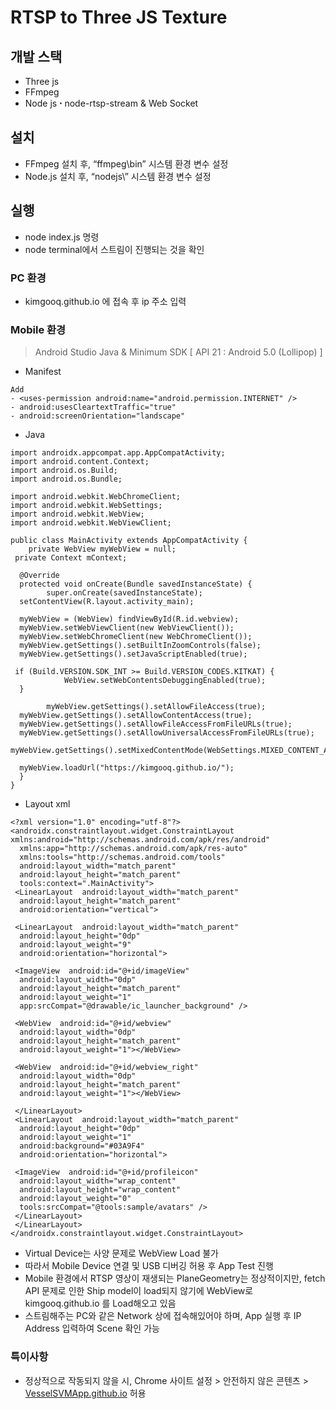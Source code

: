 # RTSP to Three JS Texture

##  개발 스택
-   Three js
-   FFmpeg
-   Node js ꞏ node-rtsp-stream & Web Socket

## 설치 
-   FFmpeg 설치 후, “ffmpeg\bin” 시스템 환경 변수 설정
-   Node.js 설치 후, “nodejs\” 시스템 환경 변수 설정

## 실행
-   node index.js 명령
-   node terminal에서 스트림이 진행되는 것을 확인

### PC 환경
- kimgooq.github.io 에 접속 후 ip 주소 입력

### Mobile 환경
>Android Studio Java & Minimum SDK [ API 21 : Android 5.0 (Lollipop) ]
 - Manifest
```
Add
- <uses-permission android:name="android.permission.INTERNET" />
- android:usesCleartextTraffic="true"
- android:screenOrientation="landscape"
```

- Java
```
import androidx.appcompat.app.AppCompatActivity;  
import android.content.Context;  
import android.os.Build;  
import android.os.Bundle;  
  
import android.webkit.WebChromeClient;  
import android.webkit.WebSettings;  
import android.webkit.WebView;  
import android.webkit.WebViewClient;  
  
public class MainActivity extends AppCompatActivity {  
    private WebView myWebView = null;  
 private Context mContext;  
  
  @Override  
  protected void onCreate(Bundle savedInstanceState) {  
        super.onCreate(savedInstanceState);  
  setContentView(R.layout.activity_main);  
  
  myWebView = (WebView) findViewById(R.id.webview);  
  myWebView.setWebViewClient(new WebViewClient());  
  myWebView.setWebChromeClient(new WebChromeClient());  
  myWebView.getSettings().setBuiltInZoomControls(false);  
  myWebView.getSettings().setJavaScriptEnabled(true);  
  
 if (Build.VERSION.SDK_INT >= Build.VERSION_CODES.KITKAT) {  
            WebView.setWebContentsDebuggingEnabled(true);  
  }  
  
        myWebView.getSettings().setAllowFileAccess(true);  
  myWebView.getSettings().setAllowContentAccess(true);  
  myWebView.getSettings().setAllowFileAccessFromFileURLs(true);  
  myWebView.getSettings().setAllowUniversalAccessFromFileURLs(true);  
  myWebView.getSettings().setMixedContentMode(WebSettings.MIXED_CONTENT_ALWAYS_ALLOW);  
  
  myWebView.loadUrl("https://kimgooq.github.io/");  
  }  
}
```

- Layout xml
```
<?xml version="1.0" encoding="utf-8"?>  
<androidx.constraintlayout.widget.ConstraintLayout xmlns:android="http://schemas.android.com/apk/res/android"  
  xmlns:app="http://schemas.android.com/apk/res-auto"  
  xmlns:tools="http://schemas.android.com/tools"  
  android:layout_width="match_parent"  
  android:layout_height="match_parent"  
  tools:context=".MainActivity">  
 <LinearLayout  android:layout_width="match_parent"  
  android:layout_height="match_parent"  
  android:orientation="vertical">  
  
 <LinearLayout  android:layout_width="match_parent"  
  android:layout_height="0dp"  
  android:layout_weight="9"  
  android:orientation="horizontal">  
  
 <ImageView  android:id="@+id/imageView"  
  android:layout_width="0dp"  
  android:layout_height="match_parent"  
  android:layout_weight="1"  
  app:srcCompat="@drawable/ic_launcher_background" />  
  
 <WebView  android:id="@+id/webview"  
  android:layout_width="0dp"  
  android:layout_height="match_parent"  
  android:layout_weight="1"></WebView>  
  
 <WebView  android:id="@+id/webview_right"  
  android:layout_width="0dp"  
  android:layout_height="match_parent"  
  android:layout_weight="1"></WebView>  
  
 </LinearLayout>  
 <LinearLayout  android:layout_width="match_parent"  
  android:layout_height="0dp"  
  android:layout_weight="1"  
  android:background="#03A9F4"  
  android:orientation="horizontal">  
  
 <ImageView  android:id="@+id/profileicon"  
  android:layout_width="wrap_content"  
  android:layout_height="wrap_content"  
  android:layout_weight="0"  
  tools:srcCompat="@tools:sample/avatars" />  
 </LinearLayout>  
 </LinearLayout>  
</androidx.constraintlayout.widget.ConstraintLayout>
```
- Virtual Device는 사양 문제로 WebView Load 불가
- 따라서 Mobile Device 연결 및 USB 디버깅 허용 후 App Test 진행
- Mobile 환경에서 RTSP 영상이 재생되는 PlaneGeometry는 정상적이지만, fetch API 문제로 인한 Ship model이 load되지 않기에 WebView로 kimgooq.github.io 를 Load해오고 있음
- 스트림해주는 PC와 같은 Network 상에 접속해있어야 하며, App 실행 후 IP Address 입력하여 Scene 확인 가능

### 특이사항
- 정상적으로 작동되지 않을 시, Chrome 사이트 설정 > 안전하지 않은 콘텐츠 > [VesselSVMApp.github.io](http://VesselSVMApp.github.io/) 허용

